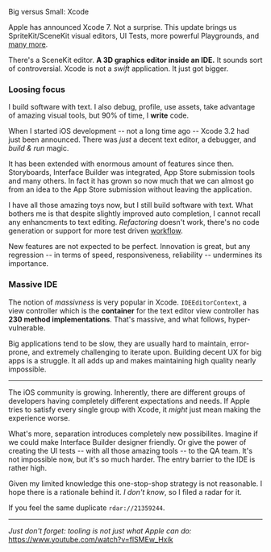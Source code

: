 Big versus Small: Xcode

Apple has announced Xcode 7. Not a surprise. This update brings us SpriteKit/SceneKit visual editors, UI Tests, more powerful Playgrounds, and [many more](https://developer.apple.com/library/prerelease/ios/documentation/DeveloperTools/Conceptual/WhatsNewXcode/Articles/xcode_7_0.html). 

There's a SceneKit editor. __A 3D graphics editor inside an IDE.__ It sounds sort of controversial. Xcode is not a _swift_ application. It just got bigger. 

### Loosing focus

I build software with text. I also debug, profile, use assets, take advantage of amazing visual tools, but 90% of time, I __write__ code.

When I started iOS development -- not a long time ago -- Xcode 3.2 had just been announced. There was _just_ a decent text editor, a debugger, and _build & run_ magic.

It has been extended with enormous amount of features since then. Storyboards, Interface Builder was integrated, App Store submission tools and many others. In fact it has grown so now much that we can almost go from an idea to the App Store submission without leaving the application.

I have all those amazing toys now, but I still build software with text. What bothers me is that despite slightly improved auto completion, I cannot recall any enhancments to text editing. _Refactoring_ doesn't work, there's no code generation or support for more test driven [workflow](https://www.jetbrains.com/objc/).

New features are not expected to be perfect. Innovation is great, but any regression -- in terms of speed, responsiveness, reliability -- undermines its importance.

### Massive IDE

The notion of _massivness_ is very popular in Xcode. `IDEEditorContext`, a view controller which is the **container** for the text editor view controller has **230 method implementations**. That's massive, and what follows, hyper-vulnerable.

Big applications tend to be slow, they are usually hard to maintain, error-prone, and extremely challenging to iterate upon. Building decent UX for big apps is a struggle. It all adds up and makes maintaining high quality nearly impossible.

---

The iOS community is growing. Inherently, there are different groups of developers having completely different expectations and needs. If Apple tries to satisfy every single group with Xcode, it _might_ just mean making the experience worse. 

What's more, separation introduces completely new possibilites. Imagine if we could make Interface Builder designer friendly. Or give the power of creating the UI tests -- with all those amazing tools -- to the QA team. It's not impossible now, but it's so much harder. The entry barrier to the IDE is rather high.

Given my limited knowledge this one-stop-shop strategy is not reasonable. I hope there is a rationale behind it. _I don't know_, so I filed a radar for it.

If you feel the same duplicate `rdar://21359244`.

---
_Just don't forget: tooling is not just what Apple can do:_
https://www.youtube.com/watch?v=flSMEw_Hxik